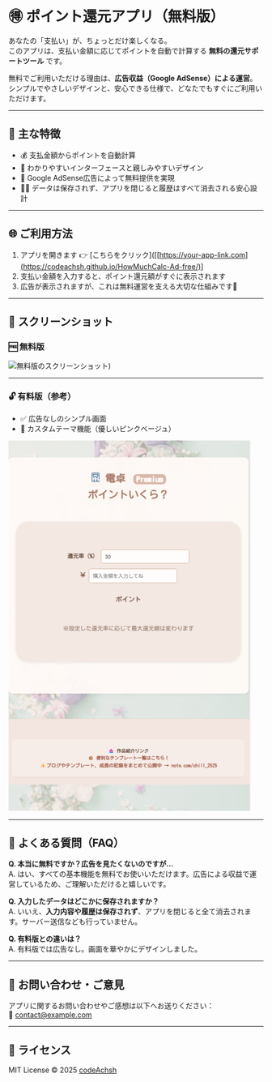 # 🉐 ポイント還元アプリ（無料版）

あなたの「支払い」が、ちょっとだけ楽しくなる。  
このアプリは、支払い金額に応じてポイントを自動で計算する **無料の還元サポートツール** です。

無料でご利用いただける理由は、**広告収益（Google AdSense）による運営**。  
シンプルでやさしいデザインと、安心できる仕様で、どなたでもすぐにご利用いただけます。

---

## 📱 主な特徴

- 💰 支払金額からポイントを自動計算
- 🎨 わかりやすいインターフェースと親しみやすいデザイン
- 📢 Google AdSense広告によって無料提供を実現
- 🧘‍♀️ データは保存されず、アプリを閉じると履歴はすべて消去される安心設計

---

## 🌐 ご利用方法

1. アプリを開きます 👉 [こちらをクリック]([[https://your-app-link.com](https://codeachsh.github.io/HowMuchCalc-Ad-free/)]
2. 支払い金額を入力すると、ポイント還元額がすぐに表示されます
3. 広告が表示されますが、これは無料運営を支える大切な仕組みです🙏

---

## 👀 スクリーンショット

### 🆓 無料版

![無料版のスクリーンショット]([..//assets/images/muryo-ban.png))

---

### 🔓 有料版（参考）

- ✅ 広告なしのシンプル画面  
- 🎨 カスタムテーマ機能（優しいピンクベージュ）

![有料版のスクリーンショット](./assets/images/yuryo-ban.png)


---

## 📝 よくある質問（FAQ）

**Q. 本当に無料ですか？広告を見たくないのですが…**  
A. はい、すべての基本機能を無料でお使いいただけます。広告による収益で運営しているため、ご理解いただけると嬉しいです。

**Q. 入力したデータはどこかに保存されますか？**  
A. いいえ、**入力内容や履歴は保存されず**、アプリを閉じると全て消去されます。サーバー送信なども行っていません。

**Q. 有料版との違いは？**  
A. 有料版では広告なし。画面を華やかにデザインしました。

---

## 📩 お問い合わせ・ご意見

アプリに関するお問い合わせやご感想は以下へお送りください：  
📧 contact@example.com  

---

## 📄 ライセンス

MIT License © 2025 [codeAchsh](https://github.com/ycodeAchsh)
